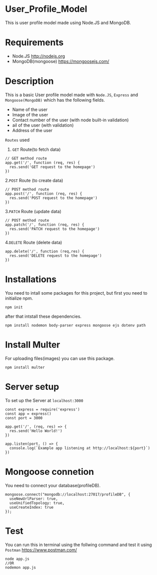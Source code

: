 # User_Profile_Model
This is user profile model made using Node.JS and MongoDB.

# Requirements
* Node.JS http://nodejs.org
* MongoDB(mongoose) https://mongoosejs.com/

# Description
This is a basic User profile model made with `Node.JS`, `Express` and `Mongoose(MongoDB)` which has the following fields.

 * Name of the user
 * Image of the user
 * Contact number of the user (with node built-in validation)
 * ail of the user (with validation)
 * Address of the user

`Routes` used
1. `GET` Route(to fetch data)
```js:
// GET method route
app.get('/', function (req, res) {
  res.send('GET request to the homepage')
})
```
2.`POST` Route (to create data)
```js:
// POST method route
app.post('/', function (req, res) {
  res.send('POST request to the homepage')
})
```
3.`PATCH` Route (update data)
```js:
// POST method route
app.patch('/', function (req, res) {
  res.send('PATCH request to the homepage')
})
```
4.`DELETE` Route (delete data)
```js:
app.delete('/', function (req,res) {
  res.send('DELETE request to the homepage')
})
```


# Installations
You need to intall some packages for this project, but first you need to initialize npm.
```
npm init
```
after that intstall these dependencies.
```
npm install nodemon body-parser express mongoose ejs dotenv path
```
# Install Multer
For uploading files(images) you can use this package.
```
npm install multer
```
# Server setup
To set up the Server at `localhost:3000`
```
const express = require('express')
const app = express()
const port = 3000

app.get('/', (req, res) => {
  res.send('Hello World!')
})

app.listen(port, () => {
  console.log(`Example app listening at http://localhost:${port}`)
})
```

# Mongoose connetion
You need to connect your database(profileDB).
```
mongoose.connect("mongodb://localhost:27017/profileDB", {
  useNewUrlParser: true,
  useUnifiedTopology: true,
  useCreateIndex: true
});
```

# Test
You can run this in terminal using the follwing command and test it using `Postman` https://www.postman.com/
```
node app.js
//OR
nodemon app.js
```


